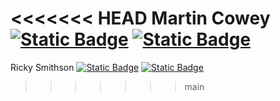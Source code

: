 <<<<<<< HEAD
Martin Cowey [![Static Badge](https://img.shields.io/badge/LinkedIn-Martin_Cowey-grey?logo=linkedin&logoColor=%23ffffff&color=%230A66C2)](https://www.linkedin.com/in/martin-cowey-0342b65a/) [![Static Badge](https://img.shields.io/badge/GitHub-Martin_Cowey-white?logo=github&logoColor=%23ffffff&color=%23181717)](https://github.com/MartinCowey)
=======
Ricky Smithson [![Static Badge](https://img.shields.io/badge/LinkedIn-TheRickyroy-grey?logo=linkedin&logoColor=%23ffffff&color=%230A66C2)](https://www.linkedin.com/in/therickyroy/) [![Static Badge](https://img.shields.io/badge/GitHub-TheRickyroy-white?logo=github&logoColor=%23ffffff&color=%23181717)](https://github.com/TheRickyroy)
>>>>>>> main
